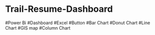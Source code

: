# Trail-Resume-Dashboard
#Power Bi #Dashboard #Excel #Button #Bar Chart #Donut Chart #Line Chart #GIS map #Column Chart
